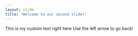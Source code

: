 ```yaml
---
layout: slide
title: "Welcome to our second slide!"
---
```

This is my custom text right here
Use the left arrow to go back!
